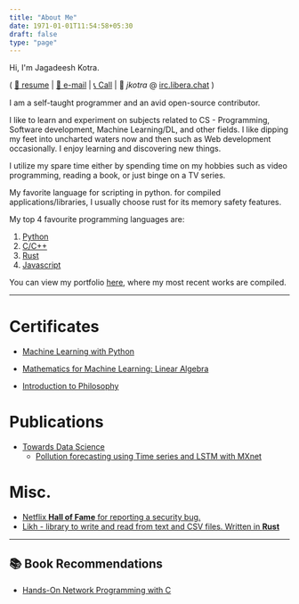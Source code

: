 ```yaml
---
title: "About Me"
date: 1971-01-01T11:54:58+05:30
draft: false
type: "page"
---
```



Hi, I'm Jagadeesh Kotra. 

( [📄 resume](resume.pdf) | [📧 e-mail](mailto:jagadeesh@stdin.top) | [📞 Call](tel:+919392420045) | 💬 *jkotra* @ [irc.libera.chat](ircs://irc.libera.chat:6697) )

I am a self-taught programmer and an avid open-source contributor.

I like to learn and experiment on subjects related to CS - Programming, Software development, Machine Learning/DL, and other fields. I like dipping my feet into uncharted waters now and then such as Web development occasionally. I enjoy learning and discovering new things.

I utilize my spare time either by spending time on my hobbies such as video programming, reading a book, or just binge on a TV series. 

My favorite language for scripting in python. for compiled applications/libraries, I usually choose rust for its memory safety features. 

My top 4 favourite programming languages are: 
1. [Python](https://en.wikipedia.org/wiki/Python_(programming_language))
2. [C/C++](https://en.wikipedia.org/wiki/C%2B%2B)
3. [Rust](https://en.wikipedia.org/wiki/Rust_(programming_language)) 
4. [Javascript](https://en.wikipedia.org/wiki/JavaScript) 


You can view my portfolio [here](/portfolio/), where my most recent works are compiled.

---

# Certificates
* [Machine Learning with Python](https://www.coursera.org/account/accomplishments/verify/QDPTGAQSXZNM)

* [Mathematics for Machine Learning: Linear Algebra](https://www.coursera.org/account/accomplishments/certificate/E2FE7HNXWP8J)

* [Introduction to Philosophy](https://www.coursera.org/account/accomplishments/verify/Z84A8ANJX4JM)



# Publications

* [Towards Data Science](https://towardsdatascience.com/)
  * [Pollution forecasting using Time series and LSTM with MXnet](https://towardsdatascience.com/pollution-forecasting-using-time-series-and-lstm-with-mxnet-16fe9180ee1)


# Misc.
* [Netflix **Hall of Fame** for reporting a security bug.](https://bugcrowd.com/netflix/hall-of-fame)
* [Likh - library to write and read from text and CSV files. Written in **Rust**](https://crates.io/crates/likh)

---

## 📚 Book Recommendations

* [Hands-On Network Programming with C](https://www.packtpub.com/product/hands-on-network-programming-with-c/9781789349863)
